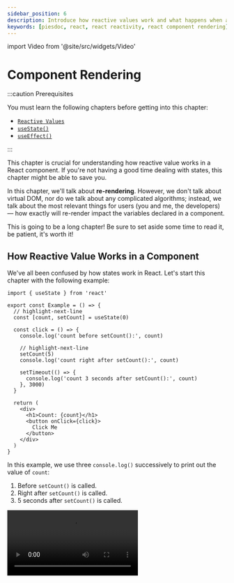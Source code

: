 ```yaml
---
sidebar_position: 6
description: Introduce how reactive values work and what happens when a component re-renders in React.
keywords: [piesdoc, react, react reactivity, react component rendering]
---
```


import Video from '@site/src/widgets/Video'

# Component Rendering

:::caution Prerequisites

You must learn the following chapters before getting into this chapter:

- [`Reactive Values`](./reactive-values)
- [`useState()`](./use-state)
- [`useEffect()`](./use-effect)

:::

This chapter is crucial for understanding how reactive value works in a React component. If you're not having a good time dealing with states, this chapter might be able to save you.

In this chapter, we'll talk about **re-rendering**. However, we don't talk about virtual DOM, nor do we talk about any complicated algorithms; instead, we talk about the most relevant things for users (you and me, the developers) — how exactly will re-render impact the variables declared in a component.

This is going to be a long chapter! Be sure to set aside some time to read it, be patient, it's worth it!

## How Reactive Value Works in a Component

We've all been confused by how states work in React. Let's start this chapter with the following example:

```tsx showLineNumbers
import { useState } from 'react'

export const Example = () => {
  // highlight-next-line
  const [count, setCount] = useState(0)

  const click = () => {
    console.log('count before setCount():', count)

    // highlight-next-line
    setCount(5)
    console.log('count right after setCount():', count)
    
    setTimeout(() => {
      console.log('count 3 seconds after setCount():', count)
    }, 3000)
  }

  return (
    <div>
      <h1>Count: {count}</h1>
      <button onClick={click}>
        Click Me
      </button>
    </div>
  )
}
```

In this example, we use three `console.log()` successively to print out the value of `count`:

1. Before `setCount()` is called.
2. Right after `setCount()` is called.
3. 5 seconds after `setCount()` is called.

<Video src="/video/react/component-rendering_state-with-timeout.mov" />

From [one of the example](./reactive-values#reactive-values-1) in [Reactive Values](./reactive-values), we already know that changes made by functions like `setState()` will not be applied immediately, so currently it's acceptable to see the second `console.log()` showing `0` (we'll talk about the real cause [below](#when-will-reactive-values-be-updated)!) But why is it that in the video, when we clearly see the number on the screen has changed from `0` to `5`, the last `console.log()` still shows `0`?

In React, a component does not wait until you need to use a reactive value to read it; instead, in each render, **it reads reactive values and use them to define everything first**, then it shows stuff on the screen.

To explain this idea in a much simpler way, just think of it as **find and replace** in each render. Let's take a look at the `click()` function in this component:

```ts showLineNumbers
const click = () => {
  console.log('count before setCount():', count)

  setCount(5)
  console.log('count right after setCount():', count)
  
  setTimeout(() => {
    console.log('count 3 seconds after setCount():', count)
  }, 3000)
}
```

In the first render, the value of `count` is `0`. Thus, React will define `click()` by replacing all occurrences of `count` with its value in this render, which is `0`. Therefore, the following code is what the component did while defining `click()` in the first render:

```ts showLineNumbers
const click = () => {
  // highlight-next-line
  console.log('count before setCount():', 0)

  setCount(5)
  // highlight-next-line
  console.log('count right after setCount():', 0)
  
  setTimeout(() => {
    // highlight-next-line
    console.log('count 3 seconds after setCount():', 0)
  }, 3000)
}
```

Notice how all the `count` are replaced by `0`. This explains why we still get `0` in the timeout, even though the `count` on the screen has already been updated to `5`.

Here's another example that "broke" for the same reason:

```ts showLineNumbers
import { useState } from 'react'

const [count, setCount] = useState(0)

const click = () => {
  // highlight-start
  setCount(count + 1)
  setCount(count + 1)
  setCount(count + 1)
  // highlight-end
}
```

In this example, after `click()` is executed, the value of `count` will be `1` instead of `3`. How come?

Since the initial value of `count` is `0`, all `setCount(count + 1)` in `click()` will evaluate to `setCount(0 + 1)`. So in the first render, the component will define `click()` as a function that runs `setCount(0 + 1)` three times, which updates the value of `count` to `1` instead of `3`.

From these examples, we've learned a very important lesson — in a React component, **everything works by rendering**, not by time. **Reactive values can only represent the status of a component in a specific render, even in a halfway through function call**. That's why a component needs to **re-render**. But what exactly does re-render do?

## What Happens When A Component Re-Renders?

As we've mentioned in [Reactive Values](./reactive-values#what-does-render-mean), re-render means any subsequent renders after the very first render. But what actually happens when a component re-renders? Let's walk through a render-by-render analysis of a counter app to see what actually happens when a component re-renders:

```tsx showLineNumbers
import { useState } from 'react'

export const Example = () => {
  // highlight-next-line
  const [count, setCount] = useState(0)

  // highlight-next-line
  const countPlusFive = count + 5

  // highlight-next-line
  const increment = () => {
    setCount(count + 1)
  }

  return (
    <div>
      <h1>Count: {count}</h1>
      <h2>Count + 5: {countPlusFive}</h2>
      <button onClick={increment}>
        Increment
      </button>
    </div>
  )
}
```

First, let's review the members of this component:

- Reactive values
  - Props
    - None
  - States
    1. `count`
- Non-reactive values
  - [References](./use-ref)
    - None
  - Normal values (all non-reactive, non-reference values declared in a component)
    1. `countPlusFive`
    2. `increment()`

The only state in this component is `count`, and we can update `count` by clicking the "Increment" button.

<Video src="/video/react/component-rendering_counter-app.mov" height="200px" />

### The First Render (Initialization)

In the first render, React initializes the component according to the following steps:

1. Runs `const [count, setCount] = useState(0)` to make `count` and `setCount()` available.
2. Runs `const countPlusFive = count + 5`; since the initial value of `count` is `0`, all occurrences of `count` will be replaced by `0`, so `countPlusFive` will evaluate to `0 + 5`.
3. Runs `const increment = () => { ... }`; since the initial value of `count` is `0`, all occurrences of `count` will be replaced by `0`, so `setCount(count + 1)` will evaluate to `setCount(0 + 1)`.
4. Binds all necessary values to the JSX elements in the return section while rendering all child components, and do the return.

### The Second Render (The First Re-Render)

After the "Increment" button is clicked once, the value of `count` will be updated from `0` to `1`. Since `count` is a reactive value, this change will cause the component to re-render. Thus, React re-renders the component by re-running every single piece of code in the component from top to bottom:

1. Runs `const [count, setCount] = useState(0)`. However, thanks to how `useState()` works internally, `count` and `setCount()` will **not** be redeclared; they will still point to the same variables as in the previous render.
2. Runs `const countPlusFive = count + 5`.
    - Since `countPlusFive` is an unmemoized value, React will redeclare it during re-render.
    - The value of `count` has been updated from `0` to `1`, so `count + 5` will evaluate to `1 + 5`, which is `6` in this render.
3. Runs `const increment = () => { ... }`.
    - Since `increment()` is an unmemoized value, React will redeclare it during re-render.
    - The value of `count` has been updated from `0` to `1`, so `setCount(count + 1)` will evaluate to `setCount(1 + 1)`.
4. Binds all necessary values to the JSX elements in the return section while re-rendering all children, and do the return.

Any subsequent render will just follow the same rule as the the first re-render, with no exception.

As you can see, render and re-render are actually not that different from each other; they both follow the same rule — runs the code in a component from top to bottom. Therefore, in each render, **the definitions of everything are still the same as in the previous render; the only difference is the value of reactive variables**. Please keep in mind that:

- Reactive values will never change within the same render. In other words, **reactive values can actually be seen as constants in each render**; they only change in the next render.
- **By default, all unmemoized values get redeclared during re-render**. You can prevent this from happening by using memoization functions like [`useMemo()`](./optimization-functions#usememo) and [`useCallback()`](./optimization-functions#usecallback).

:::caution

Since unmemoized values are always redeclared during re-render, we must be careful when using them in a component.

- Pay attention to the referential equality of variables.

  If the value is non-[primitive](https://developer.mozilla.org/en-US/docs/Glossary/Primitive), and it's being used as a prop of a child, the [`memo()`](./optimization-functions#reactmemo) on the child will then lose its effectiveness. For example:

  ```tsx showLineNumbers
  import { Child } from './Child'

  export const Example = () => {
    // Beware!
    // This object gets redeclared whenever `Example` re-renders.
    // highlight-next-line
    const user = {
      age: 5,
    }

    // Beware!
    // This function gets redeclared whenever `Example` re-renders, too!
    // highlight-next-line
    const sayHi = () => {
      console.log('Hi')
    }

    return (
      <div>
        {/* highlight-next-line */}
        <Child user={user} sayHi={sayHi} />
      </div>
    )
  }
  ```

- Be careful when using an inner function that returns a JSX element. Consider the following example:

  ```tsx showLineNumbers
  import { Child } from './Child'

  export const Example = () => {
    // highlight-next-line
    const View = () => <Child />

    return (
      <div>
        {/* highlight-start */}
        <View />
        {View()}
        {/* highlight-end */}
      </div>
    )
  }
  ```

  In the above example, we declare a function called `View` that returns a JSX element `<Child />`, which is a common pattern. You may not have noticed, but we just defined a function component (`View`) inside another function component (`Example`)!

  Although both `<View />` and `{View()}` will render `<Child />`, because `View` function is redeclared every time `Example` re-renders, React will treat `<View />` as a new instance on each render, causing it to be unmounted and mounted again. This can have performance implications if what `View` returns is a complex component.

  <Video src="/video/react/component-rendering_render-method-1.mov" />

  On the other hand, `{View()}` will not be unmounted and mounted again because it is not an element; it is simply the result of calling the `View` function.

  <Video src="/video/react/component-rendering_render-method-2.mov" />

  Therefore, if a function declared in a component returns a JSX element, it is generally recommended to use it like `{View()}` instead of `<View />` to avoid unnecessary unmounting and mounting of the element.
  
:::

### Rendering Is Recursive

**Rendering is recursive**. For example:

```tsx showLineNumbers
import { Child } from './Child'

export const Parent = () => (
  <div>
    {/* highlight-next-line */}
    <Child />
  </div>
)
```

In this example, whenever `Parent` re-renders, `Child` will also re-render; then, the children of `Child` will also re-render, and so forth and so on, all the way to the very last component in the DOM tree. Sometimes this makes sense because a child may use a state declared in parent as a prop, but sometimes it does not. Consider the following example:

```tsx showLineNumbers
import { useState } from 'react'
import { Child } from './Child'

export const Parent = () => {
  const [count, setCount] = useState(0)

  const increment = () => {
    setCount(count + 1)
  }

  return (
    <div>
      <h1>Count: {count}</h1>
      <button onClick={increment}>
        Increment
      </button>
      {/* highlight-next-line */}
      <Child />
    </div>
  )
}
```

<Video src="/video/react/component-rendering_rendering-is-recursive.mov" />

In the above example, `Child` is not using any states declared in `Parent` as props; however, whenever `Parent` re-renders, `Child` will also re-render. In most cases this is fine, because `Child` may not be a computationally espensive component; but if it is, it would be not ideal to re-render `Child` whenever `Parent` re-renders. So, is there a way to change this behavior, so that we don't re-render `Child` when `Parent` re-renders?

One way is to use memoization functions to memoize the rendered output of `Child`, we'll talk about this when we get to [Optimization Functions](./optimization-functions). Another way is to make use of the **`children`** prop of a React component.

### `children` Prop

So what can `children` prop do? In native HTML, we can put as many DOM nodes as we want under another DOM node. For example:

```html showLineNumbers
<div>
  <!-- highlight-start -->
  <label>...</label>
  <span>...</span>
  <!-- highlight-end -->
</div>
```

The same rule also applies to a React component; we can put as many DOM nodes and components under another DOM node or component. For example:

```tsx showLineNumbers
import { Parent } from './Parent'
import { Child } from './Child'

export const Example = () => {
  return (
    <Parent>
      {/* highlight-next-line */}
      <Child />
    </Parent>
  )
}
```

In the above example, despite the fact that `Child` is wrapped inside `<Parent></Parent>`, it is `Example` that is responsible for rendering `Child`, not `Parent`. This is because `Child` is written in the return section of `Example`. As a result, `Child` will only be re-rendered when `Example` re-renders, and the re-rendering of `Parent` will have no effect on `Child`.

However, this solution will not work unless it is set up properly. In React, the content wrapped between a component will not be automatically displayed; rather, it will be passed to the component as a prop called `children`. If we don't explicitly use this `children` prop in the component, nothing is going to happen, just like any other unused prop.

:::info

If you're using TypeScript, you may get an error that says `Type '{ children: Element; }' has no properties in common with type 'IntrinsicAttributes'` when putting anything between a component. To solve this problem, we can either add a prop called `children` with the type we need, or use the built-in type `PropsWithChildren` to fulfill our requirement:

```tsx showLineNumbers
// highlight-next-line
import { PropsWithChildren } from 'react'

type IParentProps = PropsWithChildren<{
  // Add any other props you need here.
}>

// highlight-next-line
export const Parent = ({ children }: IParentProps) => {
  // ...
}
```

:::

So all we have to do now is to take `children` out from the props of `Parent` and put it where we want it to be displayed:

```tsx showLineNumbers
import { useState, PropsWithChildren } from 'react'

// highlight-next-line
export const Parent = ({ children }: PropsWithChildren) => {
  const [count, setCount] = useState(0)

  const increment = () => {
    setCount(count + 1)
  }

  return (
    <div>
      <h1>Count: {count}</h1>
      <button onClick={increment}>
        Increment
      </button>
      {/* highlight-next-line */}
      {children}
    </div>
  )
}
```

This way the re-render of `Parent` will no longer impact `Child`.

<Video src="/video/react/component-rendering_children-prop.mov" />

## When Will Reactive Values Be Updated?

If states are not updated right after `setState()` is called, when exactly will they be updated?

### Update Requests

First, we must understand that the purpose of functions like [`setState()`](./use-state#setstate) and [`dispatch()`](https://beta.reactjs.org/apis/react/useReducer#dispatch) is actually **making an update request** instead of doing an actual, instant update. React will update the states at some point based on the update requests we sent. For this reason, we'll refer to those functions as "**update requests**" in this documentation.

In general, React will process update requests when any of the following conditions are met:

1. When the call stack is empty.
2. When the caller of async function resumes execution.

#### When the Call Stack Is Empty

:::info

If you don't know what call stack is, don't panic just yet!

Call stack is a part of the [event loop](https://developer.mozilla.org/en-US/docs/Web/JavaScript/EventLoop) in JavaScript. To be honest, it's not really necessary to know it due to the fact that most of the update requests are triggered by user-initiated events (i.e. clicking a button or submitting a form), which will be the first function call in the call stack most of the time. That means the call stack will usually be empty when the execution of the event handler is done.

It may sound scary, but it's actually not something very difficult to understand. If you still want to know what call stack or event loop is, we recommend you watch this awesome talk by [Philip Roberts](https://github.com/latentflip). [*What the heck is the event loop anyway?*](https://youtu.be/8aGhZQkoFbQ)

If you have no idea what we're talking about at all, it's okay. Just ignore it and keep reading, you'll be fine!

:::

Update requests will be processed when the call stack is empty. In other words, states will be updated when the event handler that sends the update requests is done executed, assuming the event handler is the first function call in the call stack. For example:

```tsx showLineNumbers
import { useState } from 'react'

export const Example = () => {
  const [count, setCount] = useState(0)
  
  // highlight-next-line
  const click = () => {
    setCount(1)
    console.log('Done')
  }

  return (
    <div>
      <h1>Count: {count}</h1>
      {/* highlight-next-line */}
      <button onClick={click}>
        Click Me
      </button>
    </div>
  )
}
```

In this example, `click()` is the `onClick` event handler of the button, which means `click()` will be the only function call in the call stack when the button is clicked. Since `console.log('Done')` is the last action to be done in `click()`, the execution of `click()` will be considered as done after `console.log('Done')` is completed. Thus, React will immediately update the states according to our update request (which is `setCount(1)`) once the execution of `click()` is done.

#### When the Caller of Async Function Resumes Execution

Update requests will also be processed when the caller of async function resumes execution. Simply put, states will be updated right after `await` has done "awaited". For example:

```ts showLineNumbers
import { useState } from 'react'

const [count, setCount] = useState(0)

const click = async () => {
  // highlight-next-line
  setCount(1)
  await doSomethingAsync()

  // highlight-next-line
  setCount(2)
  await doSomethingAsync()
}

const doSomethingAsync = () => {
  // Do something asynchronous here. For example, calling an API.
  return Promise.resolve(true)
}
```

In the above example, `count` is going to be updated twice:

1. Right after the first `await doSomethingAsync()` is done (updated from `0` to `1`).
2. Right after the second `await doSomethingAsync()` is done (updated from `1` to `2`).
  
We can verify this with the help of `useEffect()`:

```ts showLineNumbers
import { useEffect } from 'react'

// highlight-start
useEffect(() => {
  console.log('count has been updated to', count)
}, [count])
// highlight-end
```

<Video src="/video/react/component-rendering_await-triggers-states-update.mov" />

:::caution

While states will be updated immediately after an `await` statement is executed, don't forget that the updated values will only be available in the next render due to [how reactive value works in a compoent](#how-reactive-value-works-in-a-component)!

:::

<details>
  <summary>What's the theory behind this? (feel free to skip this!)</summary>

  From the description above, you may have guessed it already — those "update requests" are actually [**microtasks**](https://developer.mozilla.org/en-US/docs/Web/API/HTML_DOM_API/Microtask_guide). If you find it very confusing, feel free to skip it! You'll do just fine without knowing anything about it!
  
  Besides, `await` can actually be used on anything, whether it's a promise or not. Check out [MDN](https://developer.mozilla.org/en-US/docs/Web/JavaScript/Reference/Operators/await#control_flow_effects_of_await) for more information if you're interested in it!
</details>

:::info Tiny Exercise

Tiny exercise! Consider the following code:

- How many times do you think `count` will be updated?
- When will `count` be updated?

```ts showLineNumbers
import { useState } from 'react'

const [count, setCount] = useState(0)

const click = async () => {
  setCount(1)
  await doSomethingAsync()

  setCount(2)
  await doSomethingAsync()

  setCount(3)
}

const doSomethingAsync = () => {
  // Do something asynchronous here. For example, calling an API.
  return Promise.resolve(true)
}
```

<details>
  <summary>Show me the answer</summary>

  In this example, `count` is going to be updated three times:

  1. Right after the first `await doSomethingAsync()` is done (updated from `0` to `1`).
  2. Right after the second `await doSomethingAsync()` is done (updated from `1` to `2`).
  3. When the execution of `click()` is done (updated from `2` to `3`).

  <Video src="/video/react/component-rendering_update-request-exercise.mov" />
  
</details>

:::

Congratulations! You have learned the most difficult part of React! This is indeed a huge step forward!

However, this is not the end! We recommend reading [`useState()` In Depth](./use-state-in-depth) to get the full picture of how `useState()` works.
